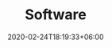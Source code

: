 ---
title: "Software"
date: 2020-02-24T18:19:33+06:00
description : "We have developed several tools for our research"
---